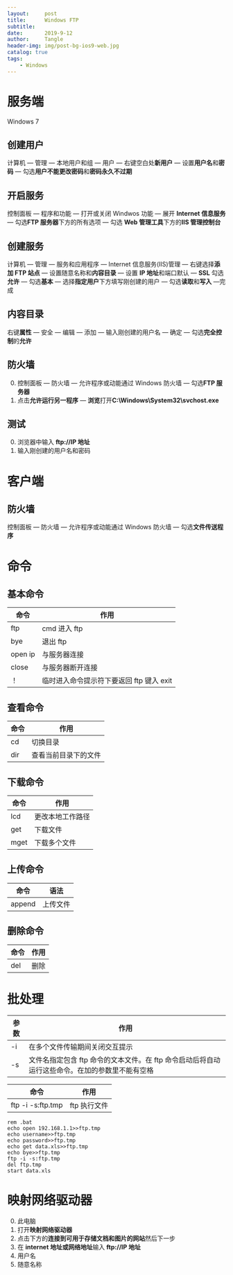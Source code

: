 ```yaml
---
layout:     post
title:      Windows FTP
subtitle:   
date:       2019-9-12
author:     Tangle
header-img: img/post-bg-ios9-web.jpg
catalog: true
tags:
    - Windows
---
```


# 服务端

Windows 7

## 创建用户

计算机 — 管理 — 本地用户和组 — 用户 — 右键空白处**新用户** — 设置**用户名**和**密码** — 勾选**用户不能更改密码**和**密码永久不过期**

## 开启服务

控制面板 — 程序和功能 — 打开或关闭 Windwos 功能 — 展开 **Internet 信息服务** — 勾选**FTP 服务器**下方的所有选项 — 勾选 **Web 管理工具**下方的**IIS 管理控制台**

## 创建服务

计算机 — 管理 — 服务和应用程序 — Internet 信息服务(IIS)管理 — 右键选择**添加 FTP 站点** — 设置随意名称和**内容目录** — 设置 **IP 地址**和端口默认 — **SSL** 勾选**允许** — 勾选**基本** — 选择**指定用户**下方填写刚创建的用户 — 勾选**读取**和**写入** —完成

## 内容目录

右键**属性** — 安全 — 编辑 — 添加 — 输入刚创建的用户名 — 确定 — 勾选**完全控制**的**允许**

## 防火墙

0. 控制面板 — 防火墙 — 允许程序或动能通过 Windows 防火墙 — 勾选**FTP 服务器**
1. 点击**允许运行另一程序** — **浏览**打开**C:\Windows\System32\svchost.exe**

## 测试

0. 浏览器中输入 **ftp://IP 地址**
1. 输入刚创建的用户名和密码

# 客户端


## 防火墙

控制面板 — 防火墙 — 允许程序或动能通过 Windows 防火墙 — 勾选**文件传送程序**

# 命令

## 基本命令

| 命令    | 作用                                     |
| ------- | ---------------------------------------- |
| ftp     | cmd 进入 ftp                             |
| bye     | 退出 ftp                                 |
| open ip | 与服务器连接                             |
| close   | 与服务器断开连接                         |
| ！      | 临时进入命令提示符下要返回 ftp 键入 exit |

## 查看命令

| 命令 | 作用                 |
| ---- | -------------------- |
| cd   | 切换目录             |
| dir  | 查看当前目录下的文件 |

## 下载命令

| 命令 | 作用             |
| ---- | ---------------- |
| lcd  | 更改本地工作路径 |
| get  | 下载文件         |
| mget | 下载多个文件     |

## 上传命令

| 命令   | 语法     |
| ------ | -------- |
| append | 上传文件 |

## 删除命令

| 命令 | 作用 |
| ---- | ---- |
| del  | 删除 |

# 批处理

| 参数 | 作用                                                         |
| ---- | ------------------------------------------------------------ |
| -i   | 在多个文件传输期间关闭交互提示                               |
| -s   | 文件名指定包含 ftp 命令的文本文件。在 ftp 命令启动后将自动运行这些命令。在加的参数里不能有空格 |

| 命令              | 作用         |
| ----------------- | ------------ |
| ftp -i -s:ftp.tmp | ftp 执行文件 |

```
rem .bat
echo open 192.168.1.1>>ftp.tmp
echo username>>ftp.tmp
echo password>>ftp.tmp
echo get data.xls>>ftp.tmp
echo bye>>ftp.tmp
ftp -i -s:ftp.tmp
del ftp.tmp
start data.xls
```

# 映射网络驱动器

0. 此电脑
0. 打开**映射网络驱动器**
1. 点击下方的**连接到可用于存储文档和图片的网站**然后下一步
3. 在 **internet 地址或网络地址**输入 **ftp://IP 地址**
4. 用户名
5. 随意名称
